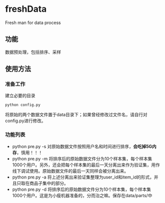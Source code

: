 # freshData
Fresh man for data process

## 功能
数据预处理，包括排序、采样

## 使用方法
### 准备工作
建立必要的目录

```
python config.py
```

将原始的两个数据文件置于data目录下；如果曾经修改过文件名，请自行对config.py进行修改。

### 功能列表

+ python pre.py -s 对原始数据文件按照用户名和时间进行排序，**会吃掉5G内存**，慎用！！！
+ python pre.py -m 将排序后的原始数据文件分为10个样本集，每个样本集1000个用户。另外，还会把每个样本集的最后一天分离出来作为验证集，用作线下调试使用。原始数据文件的最后一天同样会被分离出来。
+ python pre.py -a 将上述分离出来验证集整理为user_id和item_id的形式，并且只取在商品子集中的部分。
+ python pre.py -d 将排序后的原始数据文件分为10个样本集，每个样本集1000个用户。这是为小瘦机器准备的，分而治之嘛。保存在data/parts/中



